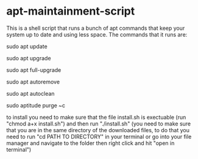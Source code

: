# apt-maintainment-script
This is a shell script that runs a bunch of apt commands that keep your system up to date and using less space.
The commands that it runs are:

sudo apt update

sudo apt upgrade

sudo apt full-upgrade

sudo apt autoremove

sudo apt autoclean

sudo aptitude purge ~c

to install you need to make sure that the file install.sh is exectuable (run "chmod a+x install.sh") and then run "./install.sh" (you need to make sure that you are in the same directory of the downloaded files, to do that you need to run "cd PATH TO DIRECTORY" in your terminal or go into your file manager and navigate to the folder then right click and hit "open in terminal")
